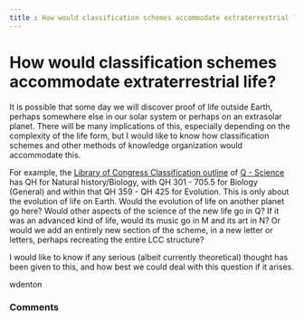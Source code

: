 ```yaml
---
title : How would classification schemes accommodate extraterrestrial life?
---
```

How would classification schemes accommodate extraterrestrial life?
=====================
It is possible that some day we will discover proof of life outside
Earth, perhaps somewhere else in our solar system or perhaps on an
extrasolar planet. There will be many implications of this, especially
depending on the complexity of the life form, but I would like to know
how classification schemes and other methods of knowledge organization
would accommodate this.

For example, the [Library of Congress Classification
outline](http://www.loc.gov/catdir/cpso/lcco/) of [Q -
Science](http://www.loc.gov/aba/cataloging/classification/lcco/lcco_q.pdf)
has QH for Natural history/Biology, with QH 301 - 705.5 for Biology
(General) and within that QH 359 - QH 425 for Evolution. This is only
about the evolution of life on Earth. Would the evolution of life on
another planet go here? Would other aspects of the science of the new
life go in Q? If it was an advanced kind of life, would its music go in
M and its art in N? Or would we add an entirely new section of the
scheme, in a new letter or letters, perhaps recreating the entire LCC
structure?

I would like to know if any serious (albeit currently theoretical)
thought has been given to this, and how best we could deal with this
question if it arises.

wdenton

### Comments ###


